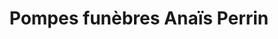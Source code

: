 ---
title: "Pompes funèbres Anaïs Perrin"
url: /jonquieres/pompes-funebres-anais-perrin/
shop: Bestattungen
---